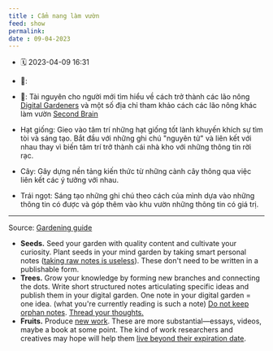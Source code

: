 ```yaml
---
title : Cẩm nang làm vườn
feed: show
permalink: 
date : 09-04-2023
---
```


- 🗓 2023-04-09 16:31
- 🔗: 
- 💎: Tài nguyên cho người mới tìm hiểu về cách trở thành các lão nông [Digital Gardeners](https://github.com/MaggieAppleton/digital-gardeners) và một số địa chỉ tham khảo cách các lão nông khác làm vườn [Second Brain](https://github.com/KasperZutterman/Second-Brain)


- Hạt giống: Gieo vào tâm trí những hạt giống tốt lành khuyến khích sự tìm tòi và sáng tạo. Bắt đầu với những ghi chú "nguyên tử" và liên kết với nhau thay vì biến tâm trí trở thành cái nhà kho với những thông tin rời rạc.
- Cây: Gây dựng nền tảng kiến thức từ những cành cây thông qua việc liên kết các ý tưởng với nhau. 
- Trái ngọt: Sáng tạo những ghi chú theo cách của mình dựa vào những thông tin có được và góp thêm vào khu vườn những thông tin có giá trị.

---
Source: [Gardening guide](https://www.mentalnodes.com/a-gardening-guide-for-your-mind)

-   **Seeds.** Seed your garden with quality content and cultivate your curiosity. Plant seeds in your mind garden by taking smart personal notes ([taking raw notes is useless](https://www.mentalnodes.com/taking-raw-notes-is-useless)). These don't need to be written in a publishable form.
-   **Trees.** Grow your knowledge by forming new branches and connecting the dots. Write short structured notes articulating specific ideas and publish them in your digital garden. One note in your digital garden = one idea. (what you're currently reading is such a note) [Do not keep orphan notes](https://www.mentalnodes.com/do-not-keep-orphan-notes). [Thread your thoughts.](https://www.mentalnodes.com/threaded-thinking-instead-of-linear-thinking)
-   **Fruits.** Produce [new work](https://www.mentalnodes.com/on-the-newness-of-ideas). These are more substantial—essays, videos, maybe a book at some point. The kind of work researchers and creatives may hope will help them [live beyond their expiration date](https://www.mentalnodes.com/living-beyond-your-expiration-date).



